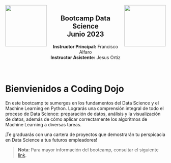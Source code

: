 
<br/>
<img src="images/logo_cd2.png" alt="" width="130px" align="left"/>
<img src="images/logo_cd2.png" alt="" width="130px" align="right"/>
<div align="center">
<h2>Bootcamp Data Science  <br/> Junio 2023 </h2>
<b>Instructor Principal:</b> Francisco Alfaro <br/>
<b>Instructor Asistente:</b> Jesus Ortiz <br/><br/><br/>
</div>


# **Bienvienidos a Coding Dojo**

En este bootcamp te sumerges en los fundamentos del Data Science y el Machine Learning en Python. Lograrás una comprensión integral de todo el proceso de Data Science: preparación de datos, análisis y la visualización de datos, además de cómo aplicar correctamente los algoritmos de Machine Learning a diversas tareas.

¡Te graduarás con una cartera de proyectos que demostrarán tu perspicacia en Data Science a tus futuros empleadores!

> **Nota**: Para mayor información del bootcamp, consultar el siguiente [link](https://www.codingdojo.la/data-science/).
